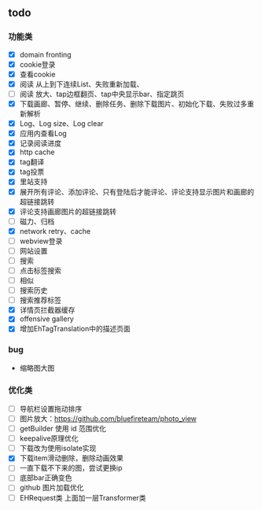 ## todo
### 功能类
- [x] domain fronting
- [x] cookie登录
- [x] 查看cookie
- [x] 阅读 从上到下连续List、失败重新加载、
- [ ] 阅读 放大、tap边框翻页、tap中央显示bar、指定跳页
- [x] 下载画廊、暂停、继续、删除任务、删除下载图片、初始化下载、失败过多重新解析
- [x]  Log、Log size、Log clear
- [x]  应用内查看Log
- [x]  记录阅读进度
- [x]  http cache
- [x] tag翻译
- [x] tag投票
- [x] 里站支持
- [x] 展开所有评论、添加评论、只有登陆后才能评论、评论支持显示图片和画廊的超链接跳转
- [x] 评论支持画廊图片的超链接跳转
- [ ] 磁力、归档
- [x] network retry、cache
- [ ] webview登录
- [ ] 网站设置
- [ ] 搜索
- [ ] 点击标签搜索
- [ ] 相似
- [ ] 搜索历史
- [ ] 搜索推荐标签
- [x] 详情页拦截器缓存
- [x] offensive gallery
- [x] 增加EhTagTranslation中的描述页面

### bug
- 缩略图大图

### 优化类
- [ ] 导航栏设置拖动排序
- [ ] 图片放大：https://github.com/bluefireteam/photo_view
- [ ] getBuilder 使用 id 范围优化 
- [ ] keepalive原理优化
- [ ] 下载改为使用isolate实现
- [x] 下载item滑动删除，删除动画效果
- [ ] 一直下载不下来的图，尝试更换ip
- [ ] 底部bar正确变色
- [ ] github 图片加载优化
- [ ] EHRequest类 上面加一层Transformer类
